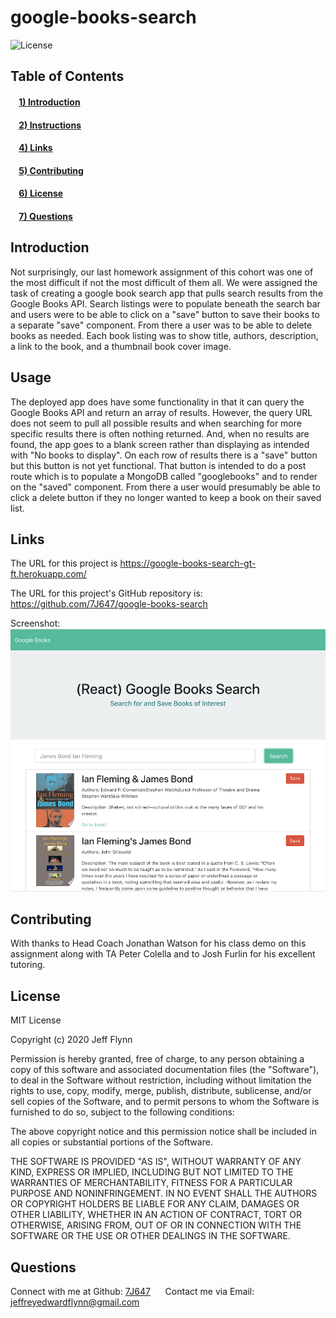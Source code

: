 # google-books-search

![License](https://img.shields.io/badge/license-MIT-green)
## Table of Contents
#### &nbsp;&nbsp;&nbsp;&nbsp;[1)&nbsp;Introduction](#introduction)
#### &nbsp;&nbsp;&nbsp;&nbsp;[2)&nbsp;Instructions](#usage)
#### &nbsp;&nbsp;&nbsp;&nbsp;[4)&nbsp;Links](#links)
#### &nbsp;&nbsp;&nbsp;&nbsp;[5)&nbsp;Contributing](#contributing)
#### &nbsp;&nbsp;&nbsp;&nbsp;[6)&nbsp;License](#license)
#### &nbsp;&nbsp;&nbsp;&nbsp;[7)&nbsp;Questions](#questions)   

## Introduction 

Not surprisingly, our last homework assignment of this cohort was one of the most difficult if not the most difficult of them all.  We were assigned the task of creating a google book search app that pulls search results from the Google Books API.  Search listings were to populate beneath the search bar and users were to be able to click on a "save" button to save their books to a separate "save" component.  From there a user was to be able to delete books as needed.  Each book listing was to show title, authors, description, a link to the book, and a thumbnail book cover image.

## Usage

The deployed app does have some functionality in that it can query the Google Books API and return an array of results.  However, the query URL does not seem to pull all possible results and when searching for more specific results there is often nothing returned.  And, when no results are found, the app goes to a blank screen rather than displaying as intended with "No books to display".  On each row of results there is a "save" button but this button is not yet functional.  That button is intended to do a post route which is to populate a MongoDB called "googlebooks" and to render on the "saved" component.  From there a user would presumably be able to click a delete button if they no longer wanted to keep a book on their saved list.

## Links

The URL for this project is https://google-books-search-gt-ft.herokuapp.com/

The URL for this project's GitHub repository is: https://github.com/7J647/google-books-search

Screenshot:
<br>
<img src ="./image1.png" alt= "Google Books Search">
<br>

## Contributing

With thanks to Head Coach Jonathan Watson for his class demo on this assignment along with TA Peter Colella and to Josh Furlin for his excellent tutoring. 

## License

MIT License

Copyright (c) 2020 Jeff Flynn

Permission is hereby granted, free of charge, to any person obtaining a copy
of this software and associated documentation files (the "Software"), to deal
in the Software without restriction, including without limitation the rights
to use, copy, modify, merge, publish, distribute, sublicense, and/or sell
copies of the Software, and to permit persons to whom the Software is
furnished to do so, subject to the following conditions:

The above copyright notice and this permission notice shall be included in all
copies or substantial portions of the Software.

THE SOFTWARE IS PROVIDED "AS IS", WITHOUT WARRANTY OF ANY KIND, EXPRESS OR
IMPLIED, INCLUDING BUT NOT LIMITED TO THE WARRANTIES OF MERCHANTABILITY,
FITNESS FOR A PARTICULAR PURPOSE AND NONINFRINGEMENT. IN NO EVENT SHALL THE
AUTHORS OR COPYRIGHT HOLDERS BE LIABLE FOR ANY CLAIM, DAMAGES OR OTHER
LIABILITY, WHETHER IN AN ACTION OF CONTRACT, TORT OR OTHERWISE, ARISING FROM,
OUT OF OR IN CONNECTION WITH THE SOFTWARE OR THE USE OR OTHER DEALINGS IN THE
SOFTWARE.

## Questions

Connect with me at Github: <a href="https://github.com/7J647">7J647</a> &nbsp;&nbsp;&nbsp;&nbsp;
Contact me via Email: [jeffreyedwardflynn@gmail.com](mailto:jeffreyedwardflynn@gmail.com)
